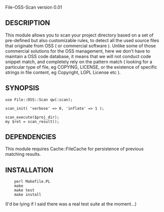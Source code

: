 File-OSS-Scan version 0.01

DESCRIPTION
-----------
This module allows you to scan your project directory based on a set of pre-defined but also customizable rules, to detect all the used source files that originate from OSS ( or commercial software ). Unlike some of those commercial solutions for the OSS management, here we don't have to maintain a OSS code database, it means that we will not conduct code snippet match, and completely rely on the pattern match ( looking for a particular type of file, eg COPYING, LICENSE, or the existence of specific strings in file content, eg Copyright, LGPL License etc ).

SYNOPSIS
--------
    use File::OSS::Scan qw(:scan);

    scan_init( 'verbose' => 0, 'inflate' => 1 );

    scan_execute($proj_dir);
    my $ret = scan_result();

DEPENDENCIES
------------
This module requires Cache::FileCache for persistence of previous matching results.

INSTALLATION
------------
        perl Makefile.PL
        make
        make test
        make install

(I'd be lying if I said there was a real test suite at the moment...)
